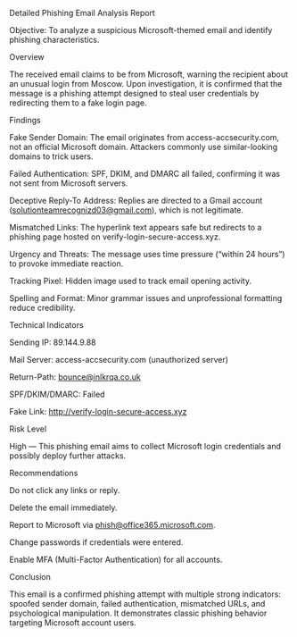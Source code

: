 Detailed Phishing Email Analysis Report

Objective: To analyze a suspicious Microsoft-themed email and identify phishing characteristics.

Overview

The received email claims to be from Microsoft, warning the recipient about an unusual login from Moscow. Upon investigation, it is confirmed that the message is a phishing attempt designed to steal user credentials by redirecting them to a fake login page.

Findings

Fake Sender Domain: The email originates from access-accsecurity.com, not an official Microsoft domain. Attackers commonly use similar-looking domains to trick users.

Failed Authentication: SPF, DKIM, and DMARC all failed, confirming it was not sent from Microsoft servers.

Deceptive Reply-To Address: Replies are directed to a Gmail account (solutionteamrecognizd03@gmail.com), which is not legitimate.

Mismatched Links: The hyperlink text appears safe but redirects to a phishing page hosted on verify-login-secure-access.xyz.

Urgency and Threats: The message uses time pressure (“within 24 hours”) to provoke immediate reaction.

Tracking Pixel: Hidden image used to track email opening activity.

Spelling and Format: Minor grammar issues and unprofessional formatting reduce credibility.

Technical Indicators

Sending IP: 89.144.9.88

Mail Server: access-accsecurity.com (unauthorized server)

Return-Path: bounce@inlkrqa.co.uk

SPF/DKIM/DMARC: Failed

Fake Link: http://verify-login-secure-access.xyz

Risk Level

High — This phishing email aims to collect Microsoft login credentials and possibly deploy further attacks.

Recommendations

Do not click any links or reply.

Delete the email immediately.

Report to Microsoft via phish@office365.microsoft.com.

Change passwords if credentials were entered.

Enable MFA (Multi-Factor Authentication) for all accounts.

Conclusion

This email is a confirmed phishing attempt with multiple strong indicators: spoofed sender domain, failed authentication, mismatched URLs, and psychological manipulation. It demonstrates classic phishing behavior targeting Microsoft account users.
